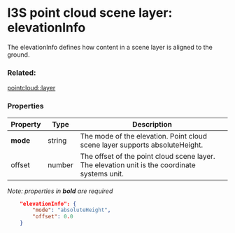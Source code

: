 # I3S point cloud scene layer: elevationInfo

The elevationInfo defines how content in a scene layer is aligned to the ground.

### Related:

[pointcloud::layer](layer.md)
### Properties

| Property | Type | Description |
| --- | --- | --- |
| **mode** | string | The mode of the elevation. Point cloud scene layer supports absoluteHeight. |
| offset | number | The offset of the point cloud scene layer. The elevation unit is the coordinate systems unit. |

*Note: properties in **bold** are required*

```json
	"elevationInfo": {
		"mode": "absoluteHeight",
		"offset": 0.0
	}
```